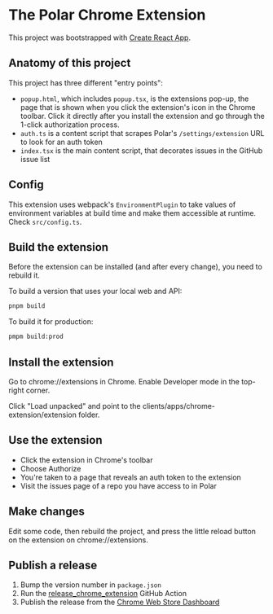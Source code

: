 # The Polar Chrome Extension

This project was bootstrapped with [Create React App](https://github.com/facebook/create-react-app).

## Anatomy of this project

This project has three different "entry points":

- `popup.html`, which includes `popup.tsx`, is the extensions pop-up, the page that is shown when you click the extension's icon in the Chrome toolbar. Click it directly after you install the extension and go through the 1-click authorization process.
- `auth.ts` is a content script that scrapes Polar's `/settings/extension` URL to look for an auth token
- `index.tsx` is the main content script, that decorates issues in the GitHub issue list

## Config

This extension uses webpack's `EnvironmentPlugin` to take values of environment variables
at build time and make them accessible at runtime. Check `src/config.ts`.

## Build the extension

Before the extension can be installed (and after every change), you need to rebuild it.

To build a version that uses your local web and API:

```bash
pnpm build
```

To build it for production:

```bash
pmpm build:prod
```

## Install the extension

Go to chrome://extensions in Chrome. Enable Developer mode in the top-right corner.

Click "Load unpacked" and point to the clients/apps/chrome-extension/extension folder.

## Use the extension

- Click the extension in Chrome's toolbar
- Choose Authorize
- You're taken to a page that reveals an auth token to the extension
- Visit the issues page of a repo you have access to in Polar

## Make changes

Edit some code, then rebuild the project, and press the little reload button on the extension on chrome://extensions.

## Publish a release

1. Bump the version number in `package.json`
2. Run the [release_chrome_extension](https://github.com/polarsource/polar/actions/workflows/release_chrome_extension.yaml) GitHub Action
3. Publish the release from the [Chrome Web Store Dashboard](https://chrome.google.com/webstore/devconsole/fa9049bd-04e7-478d-aae0-bbbd752026bf/flgggfbldmglpjmagkhlhiohnkcmgbhi/edit)
